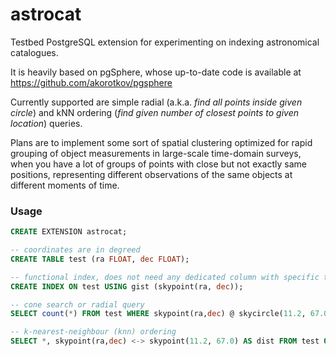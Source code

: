 # astrocat
Testbed PostgreSQL extension for experimenting on indexing astronomical catalogues.

It is heavily based on pgSphere, whose up-to-date code is available at https://github.com/akorotkov/pgsphere

Currently supported are simple radial (a.k.a. *find all points inside given circle*) and kNN ordering (*find given number of closest points to given location*) queries. 

Plans are to implement some sort of spatial clustering optimized for rapid grouping of object measurements in large-scale time-domain surveys, when you have a lot of groups of points with close but not exactly same positions, representing different observations of the same objects at different moments of time. 

### Usage ###

```sql
CREATE EXTENSION astrocat;

-- coordinates are in degreed
CREATE TABLE test (ra FLOAT, dec FLOAT);

-- functional index, does not need any dedicated column with specific type
CREATE INDEX ON test USING gist (skypoint(ra, dec));

-- cone search or radial query
SELECT count(*) FROM test WHERE skypoint(ra,dec) @ skycircle(11.2, 67.0, 2.0);

-- k-nearest-neighbour (knn) ordering
SELECT *, skypoint(ra,dec) <-> skypoint(11.2, 67.0) AS dist FROM test ORDER BY skypoint(ra,dec) <-> skypoint(11.2, 67.0) limit 10;
```
